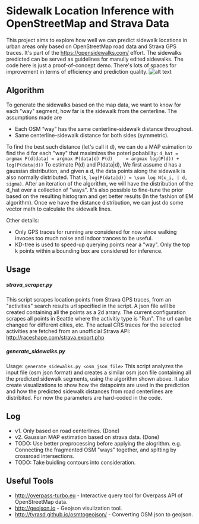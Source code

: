 # Sidewalk Location Inference with OpenStreetMap and Strava Data

This project aims to explore how well we can predict sidewalk locations in urban areas only based on OpenStreetMap road data and Strava GPS traces. It's part of the https://opensidewalks.com/ effort. The sidewalks predicted can be served as guidelines for manully edited sidewalks.
The code here is just a proof-of-concept demo. There's lots of spaces for improvement in terms of efficiency and prediction quality.
![alt text](https://s30.postimg.org/gmim4iqs1/demo.png "sidewalk inference")

## Algorithm
To generate the sidewalks based on the map data, we want to know for each "way" segment, how far is the sidewalk from the centerline.  The assumptions made are
- Each OSM “way” has the same centerline-sidewalk distance throughout.
- Same centerline-sidewalk distance for both sides (symmetric).

To find the best such distance (let's call it d), we can do a MAP esimation to find the d for each "way" that maximizes the poteri pobability: 
```d_hat = argmax P(d|data) = argmax P(data|d) P(d) 	= argmax log(P(d)) + log(P(data|d))```
To estimate P(d) and P(data|d), We first assume d has a gaussian distribution, and given a d, the data points along the sidewalk is also normally distributed. That is, ```log(P(data|d)) = \sum log N(x_i, | d, sigma)```.
After an iteration of the algorithm, we will have the distribution of the d_hat over a collection of "ways". It's also possible to fine-tune the prior based on the resulting histogram and get better results (In the fashion of EM algorithm). Once we have the distance distribution, we can just do some vector math to calculate the sidewalk lines.

Other  details:
- Only GPS traces for running are considered for now since walking invoces too much noise and indoor trances to be useful.
- KD-tree is used to speed-up querying points near a "way". Only the top k points within a bounding box are considered for inference.

## Usage
##### strava_scraper.py
This script scrapes location points from Strava GPS traces, from an "activities" search results url specified in the script. A json file will be created containing all the points as a 2d arrary.
The current configuration scrapes all points in Seattle where the activitiy type is "Run". The url can be changed for different cities, etc. The actual CRS traces for the selected activities are fetched from an unofficial Strava API: http://raceshape.com/strava.export.php

##### generate_sidewalks.py
Usage: ```generate_sidewalks.py <osm_json_file>```
This script analyzes the input file (osm json format) and creates a similar osm json file containing all the predicted sidewalk segments, using the algorithm shown above. It also create visualizations to show how the datapoints are used in the prediction and how the predicted sidewalk distances from road centerlines are distribited. For now the parameters are hard-coded in the code.

## Log
- v1. Only based on road centerlines. (Done)
- v2. Gaussian MAP estimation based on strava data. (Done)
- TODO: Use better preprocessing before applying the alogrithm. e.g. Connecting the fragmented OSM "ways" together, and spltting by crossroad intersections.
- TODO: Take buidling contours into consideration.

## Useful Tools
- http://overpass-turbo.eu - Interactive query tool for Overpass API of OpenStreetMap data.
- http://geojson.io - Geojson visulization tool.
- http://tyrasd.github.io/osmtogeojson/ - Converting OSM json to geojson.
